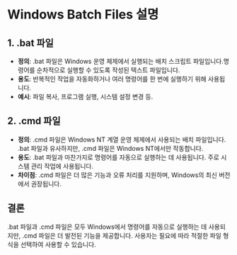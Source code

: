 # Windows Batch Files 설명

## 1. .bat 파일
- **정의**: .bat 파일은 Windows 운영 체제에서 실행되는 배치 스크립트 파일입니다.명령어를 순차적으로 실행할 수 있도록 작성된 텍스트 파일입니다.
- **용도**: 반복적인 작업을 자동화하거나 여러 명령어를 한 번에 실행하기 위해 사용됩니다.
- **예시**: 파일 복사, 프로그램 실행, 시스템 설정 변경 등.

## 2. .cmd 파일
- **정의**: .cmd 파일은 Windows NT 계열 운영 체제에서 사용되는 배치 파일입니다. .bat 파일과 유사하지만, .cmd 파일은 Windows NT에서만 작동합니다.
- **용도**: .bat 파일과 마찬가지로 명령어를 자동으로 실행하는 데 사용됩니다. 주로 시스템 관리 작업에 사용됩니다.
- **차이점**: .cmd 파일은 더 많은 기능과 오류 처리를 지원하며, Windows의 최신 버전에서 권장됩니다.

## 결론
.bat 파일과 .cmd 파일은 모두 Windows에서 명령어를 자동으로 실행하는 데 사용되지만, .cmd 파일은 더 발전된 기능을 제공합니다. 사용자는 필요에 따라 적절한 파일 형식을 선택하여 사용할 수 있습니다. 